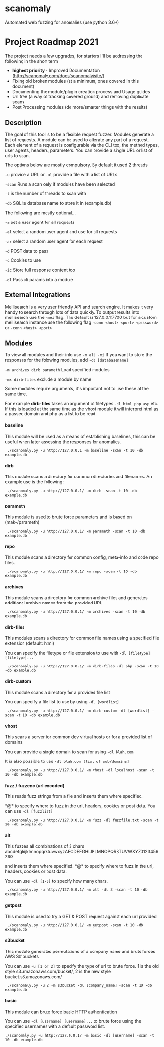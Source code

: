 # scanomaly
Automated web fuzzing for anomalies (use python 3.6+)

# Project Roadmap 2021
The project needs a few upgrades, for starters I'll be addressing the following in the short term

 + **highest priority** - Improved Documentation (http://scanomaly.com/docs/scanomaly/site/)
 + Fixing old broken modules (at a minimum, ones covered in this document)
 + Documenting the module/plugin creation process and Usage guides
 + Url tree (a way of tracking covered ground) and removing duplicate scans
 + Post Processing modules (do more/smarter things with the results)

## Description
The goal of this tool is to be a flexible request fuzzer. Modules generate a list of requests. A module can be used to alterate any part of a request. Each element of a request is configurable via the CLI too, the method types, user agents, headers, parameters. 
You can provide a single URL or list of urls to scan. 

The options below are mostly compulsory. By default it used 2 threads

`-u` provide a URL or `-ul` provide a file with a list of URLs 

`-scan` Runs a scan only if modules have been selected

`-t` is the number of threads to scan with

`-db` SQLite database name to store it in (example.db)


The following are mostly optional...

`-a` set a user agent for all requests

`-al` select a random user agent and use for all requests

`-ar` select a random user agent for each request

`-d` POST data to pass

`-c` Cookies to use

`-ic` Store full response content too

`-dl` Pass cli params into a module

## External Integrations
Meilisearch is a very user friendly API and search engine. It makes it very handy to search
through lots of data quickly. To output results into meilisearch use the `-mei` flag.
The default is 127.0.0.1:7700 but for a custom meilisearch instance use the following flag
`-conn <host> <port> <password>` or `-conn <host> <port>`

## Modules
To view all modules and their info use `-m all -mi`
If you want to store the responses for the folowing modules, add `-db [databasename]`

`-m archives dirb parameth` Load specified modules

`-mx dirb-files` exclude a module by name

Some modules require arguments, it's important not to use these at the same time.

For example **dirb-files** takes an argument of filetypes `-dl html php asp` etc. If this is loaded at the same time as the vhost module it will interpret html as a passed domain and php as a list to be read.

#### baseline
This module will be used as a means of establishing baselines, this can be useful when later assessing the responses for anomalies.

` ./scanomaly.py -u http://127.0.0.1 -m baseline -scan -t 10 -db example.db`

#### dirb
This module scans a directory for common directories and filenames. An example use is the following:

` ./scanomaly.py -u http://127.0.0.1/ -m dirb -scan -t 10 -db example.db`

#### parameth
This module is used to brute force parameters and is based on (mak-/parameth)

` ./scanomaly.py -u http://127.0.0.1/ -m parameth -scan -t 10 -db example.db`

#### repo
This module scans a directory for common config, meta-info and code repo files.

` ./scanomaly.py -u http://127.0.0.1/ -m repo -scan -t 10 -db example.db`

#### archives
This module scans a directory for common archive files and generates additional archive names from the provided URL

` ./scanomaly.py -u http://127.0.0.1/ -m archives -scan -t 10 -db example.db`

#### dirb-files
This modules scans a directory for common file names using a specified file extension (default: html)

You can specify the filetype or file extension to use with `-dl [filetype] [filetype]...`

` ./scanomaly.py -u http://127.0.0.1/ -m dirb-files -dl php -scan -t 10 -db example.db`

#### dirb-custom
This module scans a directory for a provided file list

You can specify a file list to use by using `-dl [wordlist]`

` ./scanomaly.py -u http://127.0.0.1/ -m dirb-custom -dl [wordlist] -scan -t 10 -db example.db`

#### vhost
This scans a server for common dev virtual hosts or for a provided list of domains

You can provide a single domain to scan for using `-dl blah.com`

It is also possible to use `-dl blah.com [list of sub/domains]`

` ./scanomaly.py -u http://127.0.0.1/ -m vhost -dl localhost -scan -t 10 -db example.db`

#### fuzz / fuzzenc (url encoded)
This reads fuzz strings from a file and inserts them where specified.

\*@\* to specify where to fuzz in the url, headers, cookies or post data. You can use `-dl [fuzzlist]`

` ./scanomaly.py -u http://127.0.0.1/ -m fuzz -dl fuzzfile.txt -scan -t 10 -db example.db`

#### alt
This fuzzes all combinations of 3 chars abcdefghijklmnopqrstuvwxyzABCDEFGHIJKLMNOPQRSTUVWXYZ0123456789 

and inserts them where specified. \*@\* to specify where to fuzz in the url, headers, cookies or post data. 

You can use `-dl [1-3]` to specify how many chars. 

` ./scanomaly.py -u http://127.0.0.1/ -m alt -dl 3 -scan -t 10 -db example.db`

#### getpost
This module is used to try a GET & POST request against each url provided

` ./scanomaly.py -u http://127.0.0.1/ -m getpost -scan -t 10 -db example.db`

#### s3bucket
This module generates permutations of a company name and brute forces AWS S# buckets

You can use `-u [1 or 2]` to specify the type of url to brute force. 1 is the old style s3.amazonaws.com/bucket/, 2 is the new style bucket.s3.amazonaws.com/

` ./scanomaly.py -u 2 -m s3bucket -dl [company_name] -scan -t 10 -db example.db`

#### basic
This module can brute force basic HTTP authentication

You can use `-dl [username] [username]...` to brute force using the specified usernames with a default password list.

`./scanomaly.py -u http://127.0.0.1/ -m basic -dl [username] -scan -t 10 -db example.db`

